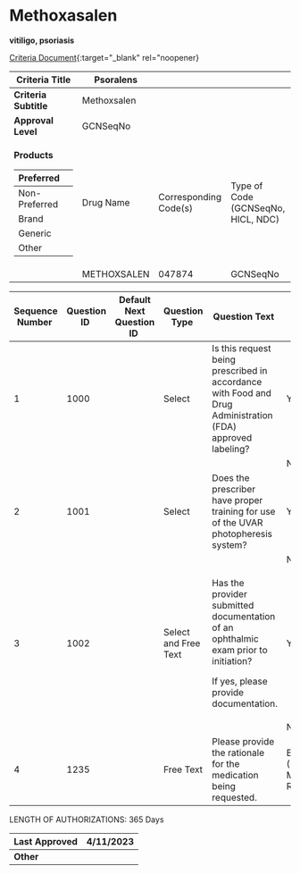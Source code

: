 # Methoxasalen

**vitiligo, psoriasis**

[Criteria Document](https://mygainwell-my.sharepoint.com/:w:/g/personal/kaelyn_dobbins_gainwelltechnologies_com/Efhjgfr-u-VIoOit4nptWRsBrzlOLbXSAPadNwrTgL5o-g?e=iHsiHK){:target="_blank" rel="noopener}

<table>
<thead>
<tr class="header">
<th><strong>Criteria Title</strong></th>
<th>Psoralens</th>
<th></th>
<th></th>
</tr>
</thead>
<tbody>
<tr class="odd">
<td><strong>Criteria Subtitle</strong></td>
<td>Methoxsalen</td>
<td></td>
<td></td>
</tr>
<tr class="even">
<td><strong>Approval Level</strong></td>
<td>GCNSeqNo</td>
<td></td>
<td></td>
</tr>
<tr class="odd">
<td><p><strong>Products</strong></p>
<table>
<thead>
<tr class="header">
<th>Preferred</th>
<th></th>
</tr>
</thead>
<tbody>
<tr class="odd">
<td>Non-Preferred</td>
<td></td>
</tr>
<tr class="even">
<td>Brand</td>
<td></td>
</tr>
<tr class="odd">
<td>Generic</td>
<td></td>
</tr>
<tr class="even">
<td>Other</td>
<td></td>
</tr>
</tbody>
</table></td>
<td>Drug Name</td>
<td>Corresponding Code(s)</td>
<td>Type of Code (GCNSeqNo, HICL, NDC)</td>
</tr>
<tr class="even">
<td></td>
<td>METHOXSALEN</td>
<td>047874</td>
<td>GCNSeqNo</td>
</tr>
</tbody>
</table>

<table>
<thead>
<tr class="header">
<th><strong>Sequence Number</strong> </th>
<th><strong>Question ID</strong> </th>
<th><strong>Default Next Question ID</strong> </th>
<th><strong>Question Type</strong> </th>
<th><strong>Question Text</strong> </th>
<th><strong>Choice Text</strong> </th>
<th><strong>Next Question ID</strong> </th>
</tr>
</thead>
<tbody>
<tr class="odd">
<td>1</td>
<td>1000</td>
<td></td>
<td>Select</td>
<td>Is this request being prescribed in accordance with Food and Drug Administration (FDA) approved labeling? </td>
<td>Y</td>
<td>1001</td>
</tr>
<tr class="even">
<td></td>
<td></td>
<td></td>
<td></td>
<td></td>
<td>N</td>
<td>1235</td>
</tr>
<tr class="odd">
<td>2</td>
<td>1001</td>
<td> </td>
<td>Select </td>
<td>Does the prescriber have proper training for use of the UVAR photopheresis system?</td>
<td>Y</td>
<td>1002</td>
</tr>
<tr class="even">
<td></td>
<td></td>
<td></td>
<td></td>
<td></td>
<td>N</td>
<td>1235</td>
</tr>
<tr class="odd">
<td>3</td>
<td>1002</td>
<td></td>
<td>Select and Free Text</td>
<td><p>Has the provider submitted documentation of an ophthalmic exam prior to initiation?</p>
<p>If yes, please provide documentation.</p></td>
<td>Y</td>
<td>END (Approve x 365 days)</td>
</tr>
<tr class="even">
<td></td>
<td></td>
<td></td>
<td></td>
<td></td>
<td>N</td>
<td>1235</td>
</tr>
<tr class="odd">
<td>4</td>
<td>1235</td>
<td></td>
<td>Free Text</td>
<td>Please provide the rationale for the medication being requested. </td>
<td>END (Pending Manual Review)</td>
<td></td>
</tr>
</tbody>
</table>

LENGTH OF AUTHORIZATIONS: 365 Days

| **Last Approved** | 4/11/2023 |
| ----------------- | --------- |
| **Other**         |           |
